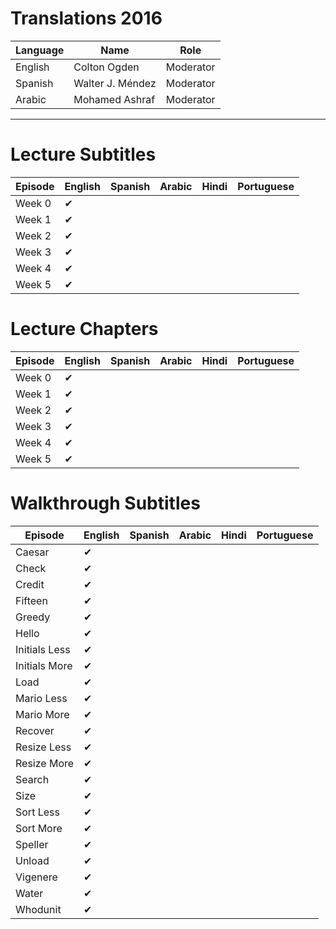 # Translations 2016

| Language      | Name             | Role          |
| ------------- | ---------------- | ------------- |
| English       | Colton Ogden     | Moderator     |
| Spanish       | Walter J. Méndez | Moderator     |
| Arabic        | Mohamed Ashraf   | Moderator     |

---

# Lecture Subtitles

| Episode       | English       | Spanish       | Arabic        | Hindi         | Portuguese    |
| ------------- | ------------- | ------------- | ------------- | ------------- | ------------- |
| Week 0        | &#10004;      |               |               |               |               |
| Week 1        | &#10004;      |               |               |               |               |
| Week 2        | &#10004;      |               |               |               |               |
| Week 3        | &#10004;      |               |               |               |               |
| Week 4        | &#10004;      |               |               |               |               |
| Week 5        | &#10004;      |               |               |               |               |


# Lecture Chapters

| Episode       | English       | Spanish       | Arabic        | Hindi         | Portuguese    |
| ------------- | ------------- | ------------- | ------------- | ------------- | ------------- |
| Week 0        | &#10004;      |               |               |               |               |
| Week 1        | &#10004;      |               |               |               |               |
| Week 2        | &#10004;      |               |               |               |               |
| Week 3        | &#10004;      |               |               |               |               |
| Week 4        | &#10004;      |               |               |               |               |
| Week 5        | &#10004;      |               |               |               |               |


# Walkthrough Subtitles

| Episode       | English       | Spanish       | Arabic        | Hindi         | Portuguese    |
| ------------- | ------------- | ------------- | ------------- | ------------- | ------------- |
| Caesar        | &#10004;      |               |               |               |               |
| Check         | &#10004;      |               |               |               |               |
| Credit        | &#10004;      |               |               |               |               |
| Fifteen       | &#10004;      |               |               |               |               |
| Greedy        | &#10004;      |               |               |               |               |
| Hello         | &#10004;      |               |               |               |               |
| Initials Less | &#10004;      |               |               |               |               |
| Initials More | &#10004;      |               |               |               |               |
| Load          | &#10004;      |               |               |               |               |
| Mario Less    | &#10004;      |               |               |               |               |
| Mario More    | &#10004;      |               |               |               |               |
| Recover       | &#10004;      |               |               |               |               |
| Resize Less   | &#10004;      |               |               |               |               |
| Resize More   | &#10004;      |               |               |               |               |
| Search        | &#10004;      |               |               |               |               |
| Size          | &#10004;      |               |               |               |               |
| Sort Less     | &#10004;      |               |               |               |               |
| Sort More     | &#10004;      |               |               |               |               |
| Speller       | &#10004;      |               |               |               |               |
| Unload        | &#10004;      |               |               |               |               |
| Vigenere      | &#10004;      |               |               |               |               |
| Water         | &#10004;      |               |               |               |               |
| Whodunit      | &#10004;      |               |               |               |               |
